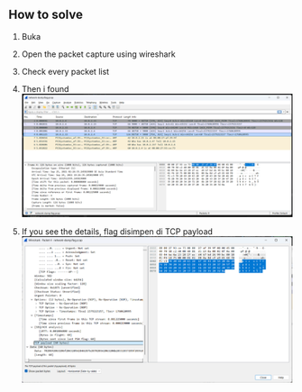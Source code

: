 
## How to solve

1. Buka

2. Open the packet capture using wireshark

3. Check every packet list

4. Then i found ![alt text](image.png)

5. If you see the details, flag disimpen di TCP payload ![alt text](image-1.png)



    